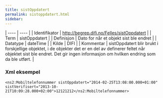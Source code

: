 ```yaml
---
title: sistOppdatert
permalink: sistoppdatert.html
sidebar:
---
```


| ---- | ---- |
| Identifikator | <http://begrep.difi.no/Felles/sistOppdatert> |
| Term | sistOppdatert |
| Definisjon | Dato for når et objekt sist ble endret |
| Datatype | dateTime |
| Kilde | DIFI |
| Kommentar | sistOppdatert blir brukt i forskjellige objektet, i de objekter det er en del av definerer feltet når objektet sist ble endret. Det gir ingen informasjon om hvilken endring som da ble utført. | 

### Xml eksempel

```
<ns2:Mobiltelefonnummer sistOppdatert="2014-02-25T13:08:00.000+01:00" sistVerifisert="2013-10-21T10:09:28.000+02:00">12121212</ns2:Mobiltelefonnummer>
```


